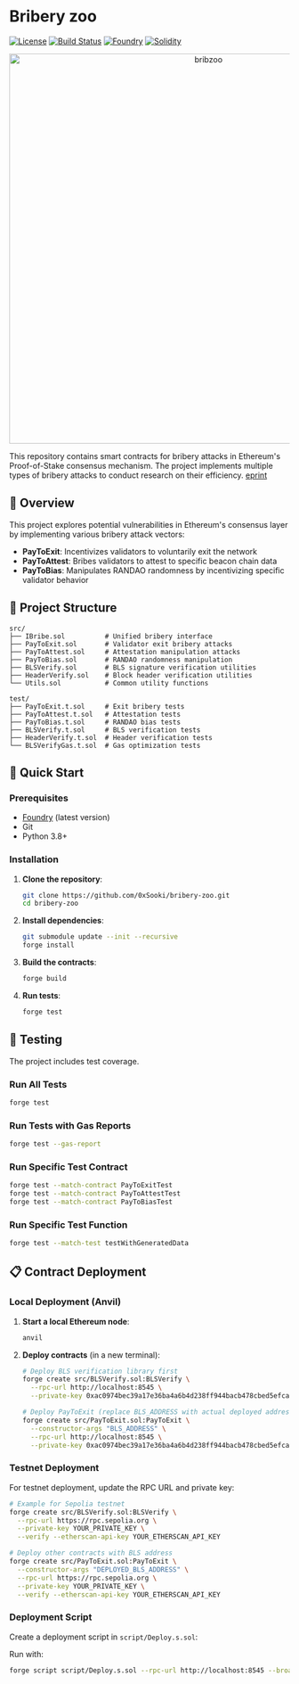 # Bribery zoo

[![License](https://img.shields.io/github/license/0xSooki/bribery-zoo)](LICENSE)
[![Build Status](https://img.shields.io/github/actions/workflow/status/0xSooki/bribery-zoo/test.yml)](https://github.com/0xSooki/randao-bribery-market/actions)
[![Foundry](https://img.shields.io/badge/Built%20with-Foundry-FFDB1C.svg)](https://getfoundry.sh/)
[![Solidity](https://img.shields.io/badge/Solidity-^0.8.0-363636?logo=solidity)](https://soliditylang.org/)

<p align="center">
  <img src="https://github.com/user-attachments/assets/42e36f00-1082-4016-aafb-c4e4e8cbafcc" alt="bribzoo" width="700">
</p>

This repository contains smart contracts for bribery attacks in Ethereum's Proof-of-Stake consensus mechanism. The project implements multiple types of bribery attacks to conduct research on their efficiency. [eprint](https://eprint.iacr.org/2025/1719.pdf)

## 🎯 Overview

This project explores potential vulnerabilities in Ethereum's consensus layer by implementing various bribery attack vectors:

- **PayToExit**: Incentivizes validators to voluntarily exit the network
- **PayToAttest**: Bribes validators to attest to specific beacon chain data
- **PayToBias**: Manipulates RANDAO randomness by incentivizing specific validator behavior

## 📁 Project Structure

```text
src/
├── IBribe.sol          # Unified bribery interface
├── PayToExit.sol       # Validator exit bribery attacks
├── PayToAttest.sol     # Attestation manipulation attacks
├── PayToBias.sol       # RANDAO randomness manipulation
├── BLSVerify.sol       # BLS signature verification utilities
├── HeaderVerify.sol    # Block header verification utilities
└── Utils.sol           # Common utility functions

test/
├── PayToExit.t.sol     # Exit bribery tests
├── PayToAttest.t.sol   # Attestation tests
├── PayToBias.t.sol     # RANDAO bias tests
├── BLSVerify.t.sol     # BLS verification tests
├── HeaderVerify.t.sol  # Header verification tests
└── BLSVerifyGas.t.sol  # Gas optimization tests
```

## 🚀 Quick Start

### Prerequisites

- [Foundry](https://book.getfoundry.sh/getting-started/installation) (latest version)
- Git
- Python 3.8+

### Installation

1. **Clone the repository**:
   ```bash
   git clone https://github.com/0xSooki/bribery-zoo.git
   cd bribery-zoo
   ```

2. **Install dependencies**:
   ```bash
   git submodule update --init --recursive
   forge install
   ```

3. **Build the contracts**:
   ```bash
   forge build
   ```

4. **Run tests**:
   ```bash
   forge test
   ```

## 🧪 Testing

The project includes test coverage.

### Run All Tests
```bash
forge test
```

### Run Tests with Gas Reports
```bash
forge test --gas-report
```

### Run Specific Test Contract
```bash
forge test --match-contract PayToExitTest
forge test --match-contract PayToAttestTest
forge test --match-contract PayToBiasTest
```

### Run Specific Test Function
```bash
forge test --match-test testWithGeneratedData
```

## 📋 Contract Deployment

### Local Deployment (Anvil)

1. **Start a local Ethereum node**:
   ```bash
   anvil
   ```

2. **Deploy contracts** (in a new terminal):
   ```bash
   # Deploy BLS verification library first
   forge create src/BLSVerify.sol:BLSVerify \
     --rpc-url http://localhost:8545 \
     --private-key 0xac0974bec39a17e36ba4a6b4d238ff944bacb478cbed5efcae784d7bf4f2ff80

   # Deploy PayToExit (replace BLS_ADDRESS with actual deployed address)
   forge create src/PayToExit.sol:PayToExit \
     --constructor-args "BLS_ADDRESS" \
     --rpc-url http://localhost:8545 \
     --private-key 0xac0974bec39a17e36ba4a6b4d238ff944bacb478cbed5efcae784d7bf4f2ff80
   ```

### Testnet Deployment

For testnet deployment, update the RPC URL and private key:

```bash
# Example for Sepolia testnet
forge create src/BLSVerify.sol:BLSVerify \
  --rpc-url https://rpc.sepolia.org \
  --private-key YOUR_PRIVATE_KEY \
  --verify --etherscan-api-key YOUR_ETHERSCAN_API_KEY

# Deploy other contracts with BLS address
forge create src/PayToExit.sol:PayToExit \
  --constructor-args "DEPLOYED_BLS_ADDRESS" \
  --rpc-url https://rpc.sepolia.org \
  --private-key YOUR_PRIVATE_KEY \
  --verify --etherscan-api-key YOUR_ETHERSCAN_API_KEY
```

### Deployment Script

Create a deployment script in `script/Deploy.s.sol`:

Run with:
```bash
forge script script/Deploy.s.sol --rpc-url http://localhost:8545 --broadcast
```
